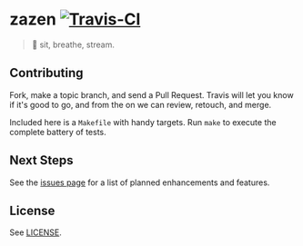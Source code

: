 # zazen [![Travis-CI](https://api.travis-ci.org/ostera/zazen.js.svg)](https://travis-ci.org/ostera/zazen.js)
> 🙏 sit, breathe, stream.

## Contributing

Fork, make a topic branch, and send a Pull Request. Travis will let you know if
it's good to go, and from the on we can review, retouch, and merge.

Included here is a `Makefile` with handy targets. Run `make` to execute the
complete battery of tests.

## Next Steps

See the [issues page](https://github.com/ostera/zazen/issues?q=is%3Aopen+is%3Aissue+label%3Aenhancement)
for a list of planned enhancements and features.

## License

See [LICENSE](https://github.com/ostera/zazen/blob/master/LICENSE).
